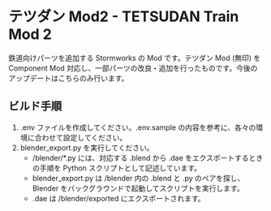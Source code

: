 # テツダン Mod2 - TETSUDAN Train Mod 2

鉄道向けパーツを追加する Stormworks の Mod です。テツダン Mod (無印) を Component Mod 対応し、一部パーツの改良・追加を行ったものです。今後のアップデートはこちらのみ行います。

## ビルド手順

1. .env ファイルを作成してください。.env.sample の内容を参考に、各々の環境に合わせて設定してください。
2. blender_export.py を実行してください。
    - /blender/\*.py には、対応する .blend から .dae をエクスポートするときの手順を Python スクリプトとして記述しています。
    - blender_export.py は /blender 内の .blend と .py のペアを探し、Blender をバックグラウンドで起動してスクリプトを実行します。
    - .dae は /blender/exported にエクスポートされます。
